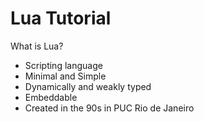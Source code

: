 # Lua Tutorial

What is Lua?

* Scripting language
* Minimal and Simple
* Dynamically and weakly typed
* Embeddable
* Created in the 90s in PUC Rio de Janeiro
